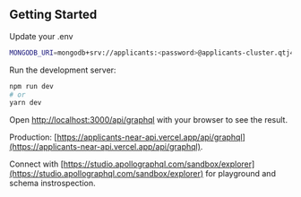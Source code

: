 ## Getting Started

Update your .env

```bash
MONGODB_URI=mongodb+srv://applicants:<password>@applicants-cluster.qtj47.mongodb.net/master?retryWrites=true&w=majority
```

Run the development server:

```bash
npm run dev
# or
yarn dev
```

Open [http://localhost:3000/api/graphql](http://localhost:3000/api/graphql) with your browser to see the result.

Production: [https://applicants-near-api.vercel.app/api/graphql](https://applicants-near-api.vercel.app/api/graphql).

Connect with [https://studio.apollographql.com/sandbox/explorer](https://studio.apollographql.com/sandbox/explorer) for playground and schema instrospection.
